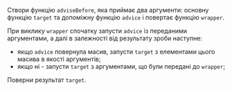 Створи функцію `adviseBefore`, яка приймає два аргументи: основну функцію
`target` та допоміжну функцію `advice` і повертає функцію `wrapper`.

При виклику `wrapper` спочатку запусти `advice` із переданими аргументами, а далі
в залежності від результату зроби наступне:

- якщо `advice` повернула масив, запусти `target` з елементами цього масива в якості аргументів;
- якщо ні - запусти `target` з аргументами, що були передані до `wrapper`;

Поверни результат `target`.
